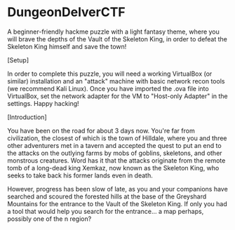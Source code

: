# DungeonDelverCTF
A beginner-friendly hackme puzzle with a light fantasy theme, where you will brave the depths of the Vault of the Skeleton King, in order to defeat the Skeleton King himself and save the town!

[Setup]

In order to complete this puzzle, you will need a working VirtualBox (or similar) installation and an "attack" machine with basic network recon tools (we recommend Kali Linux).  Once you have imported the .ova file into VirtualBox, set the network adapter for the VM to "Host-only Adapter" in the settings.  Happy hacking!

[Introduction]

You have been on the road for about 3 days now.  You're far from civilization, the closest of which is the town of Hilldale, where you and three other adventurers met in a tavern and accepted the quest to put an end to the attacks on the outlying farms by mobs of goblins, skeletons, and other monstrous creatures.  Word has it that the attacks originate from the remote tomb of a long-dead king Xemkaz, now known as the Skeleton King, who seeks to take back his former lands even in death.  

However, progress has been slow of late, as you and your companions have searched and scoured the forested hills at the base of the Greyshard Mountains for the entrance to the Vault of the Skeleton King.  If only you had a tool that would help you search for the entrance… a map perhaps, possibly one of the n region?
